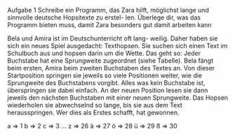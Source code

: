 Aufgabe 1
Schreibe ein Programm, das Zara hilft, möglichst
lange und sinnvolle deutsche Hopsitexte zu erstel-
len. Überlege dir, was das Programm bieten muss,
damit Zara besonders gut damit arbeiten kann

Bela und Amira ist im Deutschunterricht oft lang-
weilig. Daher haben sie sich ein neues Spiel
ausgedacht: Texthopsen. Sie suchen sich einen Text
im Schulbuch aus und hopsen darin um die Wette.
Das geht so: Jeder Buchstabe hat eine Sprungweite
zugeordnet (siehe Tabelle). Bela fängt beim ersten,
Amira beim zweiten Buchstaben des Textes an.
Von dieser Startposition springen sie jeweils so
viele Positionen weiter, wie die Sprungweite des
Buchstabens vorgibt. Alles was kein Buchstabe
ist, überspringen sie dabei einfach. An der neuen
Position lesen sie dann jeweils den nächsten
Buchstaben mit einer neuen Sprungweite. Das
Hopsen wiederholen sie abwechselnd so lange,
bis sie aus dem Text herausspringen. Wer dies als
Erstes schafft, hat gewonnen.


a => 1
b => 2
c => 3
... 
z => 26
ä => 27
ö => 28
ü => 29
ß => 30